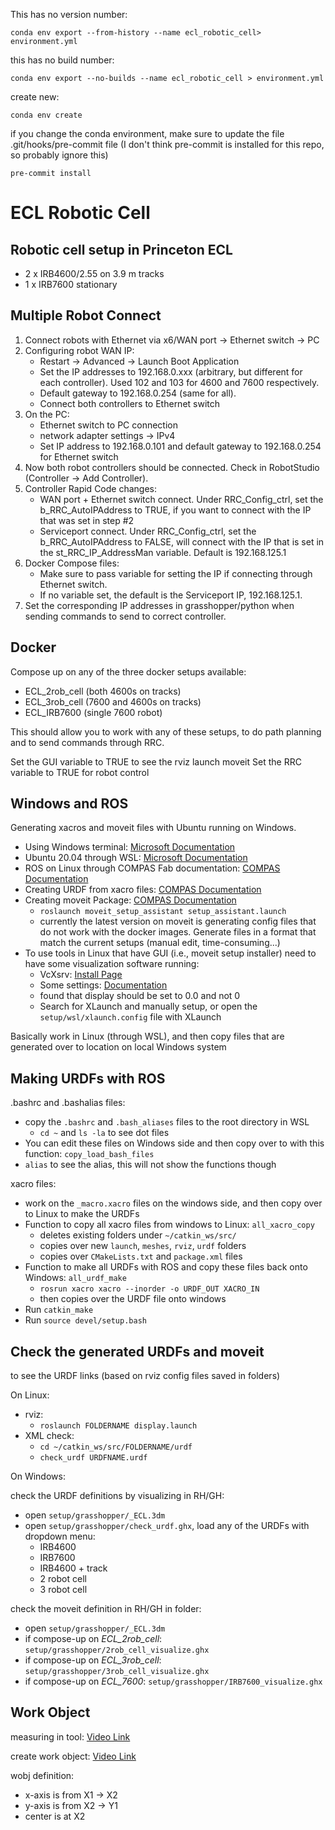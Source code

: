 This has no version number:

`conda env export --from-history --name ecl_robotic_cell> environment.yml`

this has no build number:

`conda env export --no-builds --name ecl_robotic_cell > environment.yml`

create new:

`conda env create`

if you change the conda environment, make sure to update the file .git/hooks/pre-commit file
(I don't think pre-commit is installed for this repo, so probably ignore this)

`pre-commit install`


# ECL Robotic Cell

## Robotic cell setup in Princeton ECL

* 2 x IRB4600/2.55 on 3.9 m tracks
* 1 x IRB7600 stationary

## Multiple Robot Connect

1. Connect robots with Ethernet via x6/WAN port → Ethernet switch → PC
2. Configuring robot WAN IP:
    * Restart → Advanced → Launch Boot Application
    * Set the IP addresses to 192.168.0.xxx (arbitrary, but different for each controller). Used 102 and 103 for 4600 and 7600 respectively.
    * Default gateway to 192.168.0.254 (same for all).
    * Connect both controllers to Ethernet switch
3. On the PC:
    * Ethernet switch to PC connection
    * network adapter settings → IPv4
    * Set IP address to 192.168.0.101 and default gateway to 192.168.0.254 for Ethernet switch
4. Now both robot controllers should be connected. Check in RobotStudio (Controller → Add Controller).
5. Controller Rapid Code changes:
    * WAN port + Ethernet switch connect. Under RRC_Config_ctrl, set the b_RRC_AutoIPAddress to TRUE, if you want to connect with the IP that was set in step #2
    * Serviceport connect. Under RRC_Config_ctrl, set the b_RRC_AutoIPAddress to FALSE, will connect with the IP that is set in the st_RRC_IP_AddressMan variable. Default is 192.168.125.1
6. Docker Compose files:
    * Make sure to pass variable for setting the IP if connecting through Ethernet switch.
    * If no variable set, the default is the Serviceport IP, 192.168.125.1.
7. Set the corresponding IP addresses in grasshopper/python when sending commands to send to correct controller.

## Docker

Compose up on any of the three docker setups available:

* ECL_2rob_cell (both 4600s on tracks)
* ECL_3rob_cell (7600 and 4600s on tracks)
* ECL_IRB7600 (single 7600 robot)

This should allow you to work with any of these setups, to do path planning and to send commands through RRC.

Set the GUI variable to TRUE to see the rviz launch moveit
Set the RRC variable to TRUE for robot control

## Windows and ROS

Generating xacros and moveit files with Ubuntu running on Windows.

* Using Windows terminal: [Microsoft Documentation](<https://docs.microsoft.com/en-us/windows/terminal/install>)
* Ubuntu 20.04 through WSL: [Microsoft Documentation](<https://docs.microsoft.com/en-us/windows/wsl/install>)
* ROS on Linux through COMPAS Fab documentation: [COMPAS Documentation](<https://gramaziokohler.github.io/compas_fab/latest/backends/ros.html>)
* Creating URDF from xacro files: [COMPAS Documentation](<https://gramaziokohler.github.io/compas_fab/latest/examples/03_backends_ros/07_ros_create_urdf_ur5_with_measurement_tool.html>)
* Creating moveit Package: [COMPAS Documentation](<https://gramaziokohler.github.io/compas_fab/latest/examples/03_backends_ros/08_ros_create_moveit_package_from_custom_urdf.html>)
  * `roslaunch moveit_setup_assistant setup_assistant.launch`
  * currently the latest version on moveit is generating config files that do not work with the docker images. Generate files in a format that match the current setups (manual edit, time-consuming...)
* To use tools in Linux that have GUI (i.e., moveit setup installer) need to have some visualization software running:
  * VcXsrv: [Install Page](<https://sourceforge.net/projects/vcxsrv/>)
  * Some settings: [Documentation](<https://turlucode.com/running-ros-inside-windows-10-with-gui-support-wsl/>)
  * found that display should be set to 0.0 and not 0
  * Search for XLaunch and manually setup, or open the `setup/wsl/xlaunch.config` file with XLaunch

Basically work in Linux (through WSL), and then copy files that are generated over to location on local Windows system

## Making URDFs with ROS

.bashrc and .bashalias files:
* copy the `.bashrc` and `.bash_aliases` files to the root directory in WSL
  * `cd ~` and `ls -la` to see dot files
* You can edit these files on Windows side and then copy over to with this function: `copy_load_bash_files`
* `alias` to see the alias, this will not show the functions though


xacro files:
* work on the `_macro.xacro` files on the windows side, and then copy over to Linux to make the URDFs
* Function to copy all xacro files from windows to Linux: `all_xacro_copy`
  * deletes existing folders under `~/catkin_ws/src/`
  * copies over new `launch`, `meshes`, `rviz`, `urdf` folders
  * copies over `CMakeLists.txt` and `package.xml` files
* Function to make all URDFs with ROS and copy these files back onto Windows: `all_urdf_make`
  * `rosrun xacro xacro --inorder -o URDF_OUT XACRO_IN`
  * then copies over the URDF file onto windows
* Run `catkin_make`
* Run `source devel/setup.bash`

## Check the generated URDFs and moveit

to see the URDF links (based on rviz config files saved in folders)

On Linux:

* rviz:
  * `roslaunch FOLDERNAME display.launch`
* XML check:
  * `cd ~/catkin_ws/src/FOLDERNAME/urdf`
  * `check_urdf URDFNAME.urdf`

On Windows:

check the URDF definitions by visualizing in RH/GH:

* open `setup/grasshopper/_ECL.3dm`
* open `setup/grasshopper/check_urdf.ghx`, load any of the URDFs with dropdown menu:
  * IRB4600
  * IRB7600
  * IRB4600 + track
  * 2 robot cell
  * 3 robot cell

check the moveit definition in RH/GH in  folder:

* open `setup/grasshopper/_ECL.3dm`
* if compose-up on *ECL_2rob_cell*: `setup/grasshopper/2rob_cell_visualize.ghx`
* if compose-up on *ECL_3rob_cell*: `setup/grasshopper/3rob_cell_visualize.ghx`
* if compose-up on *ECL_7600*: `setup/grasshopper/IRB7600_visualize.ghx`

## Work Object

measuring in tool: [Video Link](https://www.youtube.com/watch?v=l83fSt12-40)

create work object: [Video Link](https://www.youtube.com/watch?v=Qgij4_uiyGE)

wobj definition:

* x-axis is from X1 → X2
* y-axis is from X2 → Y1
* center is at X2
